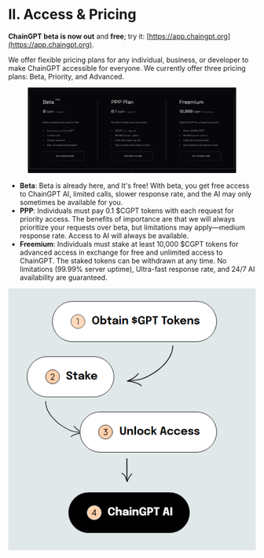 # II. Access & Pricing

**ChainGPT beta is now out** and **free**; try it: [https://app.chaingpt.org](https://app.chaingpt.org).

We offer flexible pricing plans for any individual, business, or developer to make ChainGPT accessible for everyone. We currently offer three pricing plans: Beta, Priority, and Advanced.

<figure><img src="../../.gitbook/assets/Screenshot 2023-05-18 at 17.12.40.png" alt=""><figcaption></figcaption></figure>

* **Beta**: Beta is already here, and It's free! With beta, you get free access to ChainGPT AI, limited calls, slower response rate, and the AI may only sometimes be available for you.
* **PPP**: Individuals must pay 0.1 $CGPT tokens with each request for priority access. The benefits of importance are that we will always prioritize your requests over beta, but limitations may apply—medium response rate. Access to AI will always be available.
* **Freemium**: Individuals must stake at least 10,000 $CGPT tokens for advanced access in exchange for free and unlimited access to ChainGPT. The staked tokens can be withdrawn at any time. No limitations (99.99% server uptime), Ultra-fast response rate, and 24/7 AI availability are guaranteed.

![](<../../.gitbook/assets/image (1) (1).png>)

